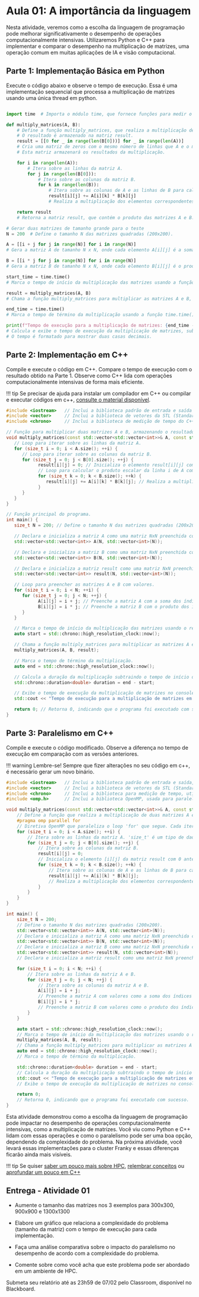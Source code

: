 # **Aula 01: A importância da linguagem** 

Nesta atividade, veremos como a escolha da linguagem de programação pode melhorar significativamente o desempenho de operações computacionalmente intensivas. Utilizaremos Python e C++ para implementar e comparar o desempenho na multiplicação de matrizes, uma operação comum em muitas aplicações de IA e visão computacional.


## Parte 1: Implementação Básica em Python 

Execute o código abaixo e observe o tempo de execução. Essa é uma implementação sequencial que processa a multiplicação de matrizes usando uma única thread em python.


```python

import time  # Importa o módulo time, que fornece funções para medir o tempo de execução do código.

def multiply_matrices(A, B):
    # Define a função multiply_matrices, que realiza a multiplicação de duas matrizes A e B.
    # O resultado é armazenado na matriz result.
    result = [[0 for _ in range(len(B[0]))] for _ in range(len(A))]
    # Cria uma matriz de zeros com o mesmo número de linhas que A e o mesmo número de colunas que B.
    # Esta matriz armazenará os resultados da multiplicação.

    for i in range(len(A)):
        # Itera sobre as linhas da matriz A.
        for j in range(len(B[0])):
            # Itera sobre as colunas da matriz B.
            for k in range(len(B)):
                # Itera sobre as colunas de A e as linhas de B para calcular o produto escalar da linha i de A com a coluna j de B.
                result[i][j] += A[i][k] * B[k][j]
                # Realiza a multiplicação dos elementos correspondentes de A e B e soma o resultado ao elemento result[i][j].

    return result
    # Retorna a matriz result, que contém o produto das matrizes A e B.

# Gerar duas matrizes de tamanho grande para o teste
N = 200  # Define o tamanho N das matrizes quadradas (200x200).

A = [[i + j for j in range(N)] for i in range(N)]
# Gera a matriz A de tamanho N x N, onde cada elemento A[i][j] é a soma dos índices i e j.

B = [[i * j for j in range(N)] for i in range(N)]
# Gera a matriz B de tamanho N x N, onde cada elemento B[i][j] é o produto dos índices i e j.

start_time = time.time()
# Marca o tempo de início da multiplicação das matrizes usando a função time.time().

result = multiply_matrices(A, B)
# Chama a função multiply_matrices para multiplicar as matrizes A e B, armazenando o resultado em 'result'.

end_time = time.time()
# Marca o tempo de término da multiplicação usando a função time.time().

print(f"Tempo de execução para a multiplicação de matrizes: {end_time - start_time:.2f} segundos")
# Calcula e exibe o tempo de execução da multiplicação de matrizes, subtraindo start_time de end_time.
# O tempo é formatado para mostrar duas casas decimais.

```



## Parte 2: Implementação em C++ 

Compile e execute o código em C++. Compare o tempo de execução com o resultado obtido na Parte 1. Observe como C++ lida com operações computacionalmente intensivas de forma mais eficiente.

!!! tip 
      Se precisar de ajuda para instalar um compilador em C++ ou compilar e executar códigos em c++, [consulte o material disponível](../../Teoria/compilar-executar-C++.md).


```cpp
#include <iostream>   // Inclui a biblioteca padrão de entrada e saída do C++ (necessária para usar std::cout).
#include <vector>     // Inclui a biblioteca de vetores da STL (Standard Template Library) do C++, usada para criar matrizes dinâmicas.
#include <chrono>     // Inclui a biblioteca de medição de tempo do C++ (necessária para medir o tempo de execução).

// Função para multiplicar duas matrizes A e B, armazenando o resultado na matriz 'result'.
void multiply_matrices(const std::vector<std::vector<int>>& A, const std::vector<std::vector<int>>& B, std::vector<std::vector<int>>& result) {
   // Loop para iterar sobre as linhas da matriz A.
   for (size_t i = 0; i < A.size(); ++i) {
      // Loop para iterar sobre as colunas da matriz B.
      for (size_t j = 0; j < B[0].size(); ++j) {
            result[i][j] = 0; // Inicializa o elemento result[i][j] com 0 antes de somar os produtos.
            // Loop para calcular o produto escalar da linha i de A com a coluna j de B.
            for (size_t k = 0; k < B.size(); ++k) {
               result[i][j] += A[i][k] * B[k][j]; // Realiza a multiplicação e soma dos elementos correspondentes de A e B.
            }
      }
   }
}

// Função principal do programa.
int main() {
   size_t N = 200; // Define o tamanho N das matrizes quadradas (200x200).

   // Declara e inicializa a matriz A como uma matriz NxN preenchida com zeros.
   std::vector<std::vector<int>> A(N, std::vector<int>(N));

   // Declara e inicializa a matriz B como uma matriz NxN preenchida com zeros.
   std::vector<std::vector<int>> B(N, std::vector<int>(N));

   // Declara e inicializa a matriz result como uma matriz NxN preenchida com zeros, que armazenará o resultado da multiplicação.
   std::vector<std::vector<int>> result(N, std::vector<int>(N));

   // Loop para preencher as matrizes A e B com valores.
   for (size_t i = 0; i < N; ++i) {
      for (size_t j = 0; j < N; ++j) {
            A[i][j] = i + j; // Preenche a matriz A com a soma dos índices i e j.
            B[i][j] = i * j; // Preenche a matriz B com o produto dos índices i e j.
      }
   }

   // Marca o tempo de início da multiplicação das matrizes usando o relógio de alta resolução.
   auto start = std::chrono::high_resolution_clock::now();

   // Chama a função multiply_matrices para multiplicar as matrizes A e B, armazenando o resultado em 'result'.
   multiply_matrices(A, B, result);

   // Marca o tempo de término da multiplicação.
   auto end = std::chrono::high_resolution_clock::now();

   // Calcula a duração da multiplicação subtraindo o tempo de início do tempo de término, armazenando o resultado em 'duration'.
   std::chrono::duration<double> duration = end - start;

   // Exibe o tempo de execução da multiplicação de matrizes no console.
   std::cout << "Tempo de execução para a multiplicação de matrizes em C++: " << duration.count() << " segundos" << std::endl;

   return 0; // Retorna 0, indicando que o programa foi executado com sucesso.
}

```


## Parte 3: Paralelismo em C++ 

Compile e execute o código modificado. Observe a diferença no tempo de execução em comparação com as versões anteriores.

!!! warning
    Lembre-se! Sempre que fizer alterações no seu código em c++, é necessário gerar um novo binário.


```cpp
#include <iostream>   // Inclui a biblioteca padrão de entrada e saída, usada para funções como std::cout.
#include <vector>     // Inclui a biblioteca de vetores da STL (Standard Template Library) do C++.
#include <chrono>     // Inclui a biblioteca para medição de tempo, utilizada para calcular a duração de execução.
#include <omp.h>      // Inclui a biblioteca OpenMP, usada para paralelismo em C++.

void multiply_matrices(const std::vector<std::vector<int>>& A, const std::vector<std::vector<int>>& B, std::vector<std::vector<int>>& result) {
    // Define a função que realiza a multiplicação de duas matrizes A e B, armazenando o resultado na matriz 'result'.
    #pragma omp parallel for
    // Diretiva OpenMP que paraleliza o loop 'for' que segue. Cada iteração do loop externo será executada em paralelo.
    for (size_t i = 0; i < A.size(); ++i) {
        // Itera sobre as linhas da matriz A. 'size_t' é um tipo de dado usado para representar tamanhos e índices.
        for (size_t j = 0; j < B[0].size(); ++j) {
            // Itera sobre as colunas da matriz B.
            result[i][j] = 0;
            // Inicializa o elemento [i][j] da matriz result com 0 antes de somar os produtos.
            for (size_t k = 0; k < B.size(); ++k) {
                // Itera sobre as colunas de A e as linhas de B para calcular o produto escalar da linha i de A com a coluna j de B.
                result[i][j] += A[i][k] * B[k][j];
                // Realiza a multiplicação dos elementos correspondentes de A e B, somando o resultado ao elemento result[i][j].
            }
        }
    }
}

int main() {
    size_t N = 200;
    // Define o tamanho N das matrizes quadradas (200x200).
    std::vector<std::vector<int>> A(N, std::vector<int>(N));
    // Declara e inicializa a matriz A como uma matriz NxN preenchida com zeros.
    std::vector<std::vector<int>> B(N, std::vector<int>(N));
    // Declara e inicializa a matriz B como uma matriz NxN preenchida com zeros.
    std::vector<std::vector<int>> result(N, std::vector<int>(N));
    // Declara e inicializa a matriz result como uma matriz NxN preenchida com zeros, que armazenará o resultado da multiplicação.

    for (size_t i = 0; i < N; ++i) {
        // Itera sobre as linhas da matriz A e B.
        for (size_t j = 0; j < N; ++j) {
            // Itera sobre as colunas da matriz A e B.
            A[i][j] = i + j;
            // Preenche a matriz A com valores como a soma dos índices i e j.
            B[i][j] = i * j;
            // Preenche a matriz B com valores como o produto dos índices i e j.
        }
    }

    auto start = std::chrono::high_resolution_clock::now();
    // Marca o tempo de início da multiplicação das matrizes usando o relógio de alta resolução.
    multiply_matrices(A, B, result);
    // Chama a função multiply_matrices para multiplicar as matrizes A e B, armazenando o resultado em 'result'.
    auto end = std::chrono::high_resolution_clock::now();
    // Marca o tempo de término da multiplicação.

    std::chrono::duration<double> duration = end - start;
    // Calcula a duração da multiplicação subtraindo o tempo de início do tempo de término, armazenando o resultado em 'duration'.
    std::cout << "Tempo de execução para a multiplicação de matrizes em C++ com OpenMP: " << duration.count() << " segundos" << std::endl;
    // Exibe o tempo de execução da multiplicação de matrizes no console.

    return 0;
    // Retorna 0, indicando que o programa foi executado com sucesso.
}

```

Esta atividade demonstrou como a escolha da linguagem de programação pode impactar no desempenho de operações computacionalmente intensivas, como a multiplicação de matrizes. Você viu como Python e C++ lidam com essas operações e como o paralelismo pode ser uma boa opção, dependendo da complexidade do problema. Na próxima atividade, você levará essas implementações para o cluster Franky e essas diferenças ficarão ainda mais visíveis.

!!! tip 
      Se quiser [saber um pouco mais sobre HPC](../../Teoria/contextualizando-hpc/contextualizando-HPC.md), [relembrar conceitos](../../Teoria/introducao/conceitos-basicos-hw.md) ou [aprofundar um pouco em C++](../../Teoria/conceitos-basicos-C++.md)


## Entrega - Atividade 01

- Aumente o tamanho das matrizes nos 3 exemplos para 300x300, 900x900 e 1300x1300 

- Elabore um gráfico que relaciona a complexidade do problema (tamanho da matriz) com o tempo de execução para cada implementação.

- Faça uma análise comparativa sobre o impacto do paralelismo no desempenho de acordo com a complexidade do problema.

- Comente sobre como você acha que este problema pode ser abordado em um ambiente de HPC.


Submeta seu relatório até as 23h59 de 07/02 pelo Classroom, disponível no Blackboard.

